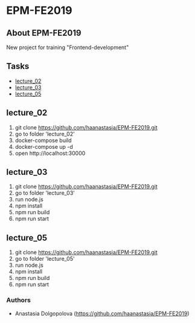 # EPM-FE2019 

## About EPM-FE2019 

New project for training "Frontend-development"

## Tasks

+ [lecture_02](#lecture_02)
+ [lecture_03](#lecture_03)
+ [lecture_05](#lecture_05)

## lecture_02

1. git clone https://github.com/haanastasia/EPM-FE2019.git
2. go to folder 'lecture_02'
3. docker-compose build
4. docker-compose up -d
5. open http://localhost:30000

## lecture_03

1. git clone https://github.com/haanastasia/EPM-FE2019.git
2. go to folder 'lecture_03'
3. run node.js
4. npm install
5. npm run build
6. npm run start

## lecture_05

1. git clone https://github.com/haanastasia/EPM-FE2019.git
2. go to folder 'lecture_05'
3. run node.js
4. npm install
5. npm run build
6. npm run start

### Authors 

* Anastasia Dolgopolova (https://github.com/haanastasia/EPM-FE2019)